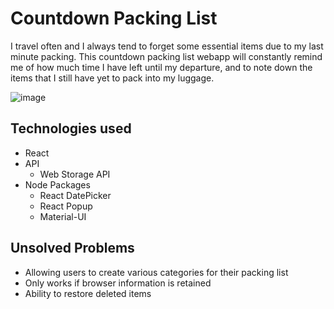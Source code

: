 # Countdown Packing List

I travel often and I always tend to forget some essential items due to my last minute packing. This countdown packing list webapp will constantly remind me of how much time I have left until my departure, and to note down the items that I still have yet to pack into my luggage.

![image](https://user-images.githubusercontent.com/80232795/124507320-2ecc3d00-dd93-11eb-9b5f-8d7bd2707d33.png)

## Technologies used
- React
- API
  - Web Storage API
- Node Packages
  - React DatePicker
  - React Popup
  - Material-UI


## Unsolved Problems
- Allowing users to create various categories for their packing list
- Only works if browser information is retained
- Ability to restore deleted items
